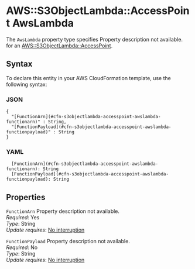 # AWS::S3ObjectLambda::AccessPoint AwsLambda<a name="aws-properties-s3objectlambda-accesspoint-awslambda"></a>

<a name="aws-properties-s3objectlambda-accesspoint-awslambda-description"></a>The `AwsLambda` property type specifies Property description not available\. for an [AWS::S3ObjectLambda::AccessPoint](aws-resource-s3objectlambda-accesspoint.md)\.

## Syntax<a name="aws-properties-s3objectlambda-accesspoint-awslambda-syntax"></a>

To declare this entity in your AWS CloudFormation template, use the following syntax:

### JSON<a name="aws-properties-s3objectlambda-accesspoint-awslambda-syntax.json"></a>

```
{
  "[FunctionArn](#cfn-s3objectlambda-accesspoint-awslambda-functionarn)" : String,
  "[FunctionPayload](#cfn-s3objectlambda-accesspoint-awslambda-functionpayload)" : String
}
```

### YAML<a name="aws-properties-s3objectlambda-accesspoint-awslambda-syntax.yaml"></a>

```
  [FunctionArn](#cfn-s3objectlambda-accesspoint-awslambda-functionarn): String
  [FunctionPayload](#cfn-s3objectlambda-accesspoint-awslambda-functionpayload): String
```

## Properties<a name="aws-properties-s3objectlambda-accesspoint-awslambda-properties"></a>

`FunctionArn` <a name="cfn-s3objectlambda-accesspoint-awslambda-functionarn"></a>
Property description not available\.  
_Required_: Yes  
_Type_: String  
_Update requires_: [No interruption](https://docs.aws.amazon.com/AWSCloudFormation/latest/UserGuide/using-cfn-updating-stacks-update-behaviors.html#update-no-interrupt)

`FunctionPayload` <a name="cfn-s3objectlambda-accesspoint-awslambda-functionpayload"></a>
Property description not available\.  
_Required_: No  
_Type_: String  
_Update requires_: [No interruption](https://docs.aws.amazon.com/AWSCloudFormation/latest/UserGuide/using-cfn-updating-stacks-update-behaviors.html#update-no-interrupt)
